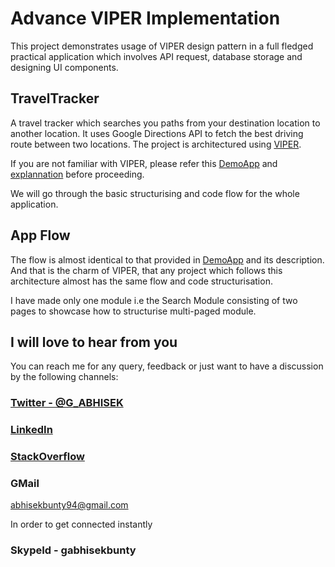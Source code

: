 
# Advance VIPER Implementation

This project demonstrates usage of VIPER design pattern in a full fledged practical application which involves API request, database storage and designing UI components.


## TravelTracker

A travel tracker which searches you paths from your destination location to another location. It uses Google Directions API to fetch the best driving route between two locations. The project is architectured using [VIPER](https://github.com/GABHISEKBUNTY/Viper-Architecture).

If you are not familiar with VIPER, please refer this [DemoApp](https://github.com/GABHISEKBUNTY/Viper-Architecture/tree/master/ViperDemo) and [explannation](https://github.com/GABHISEKBUNTY/Viper-Architecture) before proceeding.

We will go through the basic structurising and code flow for the whole application.


## App Flow

The flow is almost identical to that provided in [DemoApp](https://github.com/GABHISEKBUNTY/Viper-Architecture/tree/master/ViperDemo) and its description. And that is the charm of VIPER, that any project which follows this architecture almost has the same flow and code structurisation.

I have made only one module i.e the Search Module consisting of two pages to showcase how to structurise multi-paged module.


## I will love to hear from you

You can reach me for any query, feedback or just want to have a discussion by the following channels:

### [Twitter - @G_ABHISEK](https://twitter.com/G_ABHISEK)

### [LinkedIn](https://www.linkedin.com/in/g-abhisek-7a8359b1/)

### [StackOverflow](https://stackoverflow.com/users/5395919/g-abhisek)

### GMail
abhisekbunty94@gmail.com

In order to get connected instantly

### SkypeId - gabhisekbunty



